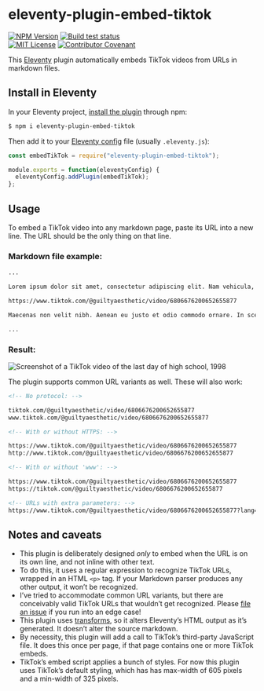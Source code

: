 # eleventy-plugin-embed-tiktok

[![NPM Version](https://img.shields.io/npm/v/eleventy-plugin-embed-tiktok?style=for-the-badge)](https://www.npmjs.com/package/eleventy-plugin-embed-tiktok)
[![Build test status](https://img.shields.io/github/workflow/status/gfscott/eleventy-plugin-embed-tiktok/Node.js%20CI%20and%20Codecov/main?style=for-the-badge)](https://github.com/gfscott/eleventy-plugin-embed-tiktok/actions?query=workflow%3A%22Node.js+CI+and+Codecov%22)\
[![MIT License](https://img.shields.io/github/license/gfscott/eleventy-plugin-embed-tiktok?style=for-the-badge)](https://github.com/gfscott/eleventy-plugin-embed-tiktok/blob/master/LICENSE)
[![Contributor Covenant](https://img.shields.io/badge/Contributor%20Covenant-v2.0-ff69b4.svg?style=for-the-badge)](CODE_OF_CONDUCT.md)

This [Eleventy](https://www.11ty.dev/) plugin automatically embeds TikTok videos from URLs in markdown files.

## Install in Eleventy

In your Eleventy project, [install the plugin](https://www.11ty.dev/docs/plugins/#adding-a-plugin) through npm:

```sh
$ npm i eleventy-plugin-embed-tiktok
```

Then add it to your [Eleventy config](https://www.11ty.dev/docs/config/) file (usually `.eleventy.js`):

```javascript
const embedTikTok = require("eleventy-plugin-embed-tiktok");

module.exports = function(eleventyConfig) {
  eleventyConfig.addPlugin(embedTikTok);
};
```

## Usage

To embed a TikTok video into any markdown page, paste its URL into a new line. The URL should be the only thing on that line.

### Markdown file example:

```markdown
...

Lorem ipsum dolor sit amet, consectetur adipiscing elit. Nam vehicula, elit vel condimentum porta, purus.

https://www.tiktok.com/@guiltyaesthetic/video/6806676200652655877

Maecenas non velit nibh. Aenean eu justo et odio commodo ornare. In scelerisque sapien at.

...
```

### Result:

![Screenshot of a TikTok video of the last day of high school, 1998](https://user-images.githubusercontent.com/547470/82851157-e6bec380-9ecc-11ea-9a6c-f14b19b33e60.png)

The plugin supports common URL variants as well. These will also work:

```markdown
<!-- No protocol: -->

tiktok.com/@guiltyaesthetic/video/6806676200652655877
www.tiktok.com/@guiltyaesthetic/video/6806676200652655877

<!-- With or without HTTPS: -->

https://www.tiktok.com/@guiltyaesthetic/video/6806676200652655877
http://www.tiktok.com/@guiltyaesthetic/video/6806676200652655877

<!-- With or without 'www': -->

https://www.tiktok.com/@guiltyaesthetic/video/6806676200652655877
https://tiktok.com/@guiltyaesthetic/video/6806676200652655877

<!-- URLs with extra parameters: -->
https://www.tiktok.com/@guiltyaesthetic/video/6806676200652655877?lang=en

```

## Notes and caveats

- This plugin is deliberately designed _only_ to embed when the URL is on its own line, and not inline with other text.
- To do this, it uses a regular expression to recognize TikTok URLs, wrapped in an HTML `<p>` tag. If your Markdown parser produces any other output, it won’t be recognized.
- I’ve tried to accommodate common URL variants, but there are conceivably valid TikTok URLs that wouldn’t get recognized. Please [file an issue](https://github.com/gfscott/eleventy-plugin-embed-tiktok/issues/new) if you run into an edge case!
- This plugin uses [transforms](https://www.11ty.dev/docs/config/#transforms), so it alters Eleventy’s HTML output as it’s generated. It doesn’t alter the source markdown.
- By necessity, this plugin will add a call to TikTok’s third-party JavaScript file. It does this once per page, if that page contains one or more TikTok embeds.
- TikTok’s embed script applies a bunch of styles. For now this plugin uses TikTok’s default styling, which has has max-width of 605 pixels and a min-width of 325 pixels. 

